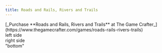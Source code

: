 ```yaml
---
title: Roads and Rails, Rivers and Trails
---
```

<div>
[_Purchase **Roads and Rails, Rivers and Trails** at The Game Crafter_](https://www.thegamecrafter.com/games/roads-rails-rivers-trails)
</div>
<div class="row">
<div class="two columns">
left side
</div>
<div class="two columns">
right side
</div>
</div>
<div>
"bottom"
</div>
